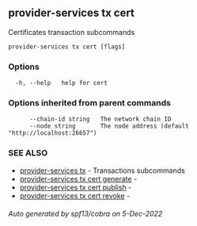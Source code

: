 ## provider-services tx cert

Certificates transaction subcommands

```
provider-services tx cert [flags]
```

### Options

```
  -h, --help   help for cert
```

### Options inherited from parent commands

```
      --chain-id string   The network chain ID
      --node string       The node address (default "http://localhost:26657")
```

### SEE ALSO

* [provider-services tx](provider-services_tx.md)	 - Transactions subcommands
* [provider-services tx cert generate](provider-services_tx_cert_generate.md)	 - 
* [provider-services tx cert publish](provider-services_tx_cert_publish.md)	 - 
* [provider-services tx cert revoke](provider-services_tx_cert_revoke.md)	 - 

###### Auto generated by spf13/cobra on 5-Dec-2022
